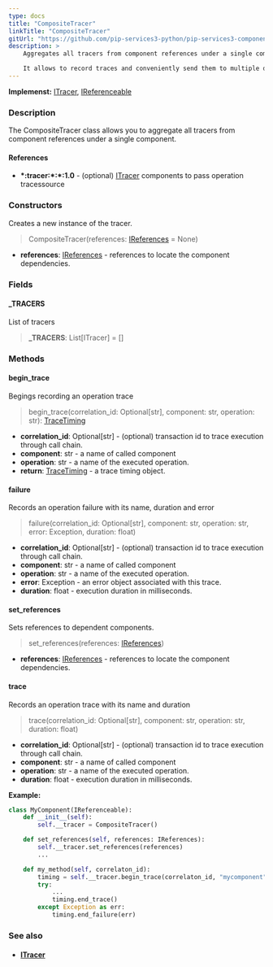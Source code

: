 ```yaml
---
type: docs
title: "CompositeTracer"
linkTitle: "CompositeTracer"
gitUrl: "https://github.com/pip-services3-python/pip-services3-components-python"
description: >
    Aggregates all tracers from component references under a single component.

    It allows to record traces and conveniently send them to multiple destinations. 
---
```


**Implemenst:** [ITracer](../itracer), [IReferenceable](../../../commons/refer/ireferenceable)

### Description

The CompositeTracer class allows you to aggregate all tracers from component references under a single component.

#### References

- **\*:tracer:\*:\*:1.0** - (optional) [ITracer](../itracer) components to pass operation tracessource

### Constructors
Creates a new instance of the tracer.

> CompositeTracer(references: [IReferences](../../../commons/refer/ireferences) = None)

- **references**: [IReferences](../../../commons/refer/ireferences) - references to locate the component dependencies.

### Fields

<span class="hide-title-link">

#### _TRACERS
List of tracers
> **_TRACERS**: List[ITracer] = []

</span>

### Methods

#### begin_trace
Begings recording an operation trace

> begin_trace(correlation_id: Optional[str], component: str, operation: str): [TraceTiming](../trace_timing)

- **correlation_id**: Optional[str] - (optional) transaction id to trace execution through call chain.
- **component**: str - a name of called component
- **operation**: str - a name of the executed operation.
- **return**: [TraceTiming](../trace_timing) - a trace timing object.


#### failure
Records an operation failure with its name, duration and error

> failure(correlation_id: Optional[str], component: str, operation: str, error: Exception,
duration: float)

- **correlation_id**: Optional[str] - (optional) transaction id to trace execution through call chain.
- **component**: str - a name of called component
- **operation**: str - a name of the executed operation.
- **error**: Exception - an error object associated with this trace.
- **duration**: float - execution duration in milliseconds.


#### set_references
Sets references to dependent components.

> set_references(references: [IReferences](../../../commons/refer/ireferences))

- **references**: [IReferences](../../../commons/refer/ireferences) - references to locate the component dependencies.

#### trace
Records an operation trace with its name and duration

> trace(correlation_id: Optional[str], component: str, operation: str, duration: float)

- **correlation_id**: Optional[str] - (optional) transaction id to trace execution through call chain.
- **component**: str - a name of called component
- **operation**: str - a name of the executed operation.
- **duration**: float - execution duration in milliseconds.

**Example:**

```python
class MyComponent(IReferenceable):
    def __init__(self):
        self.__tracer = CompositeTracer()

    def set_references(self, references: IReferences):
        self.__tracer.set_references(references)
        ...

    def my_method(self, correlaton_id):
        timing = self.__tracer.begin_trace(correlaton_id, "mycomponent", "mymethod")
        try:
            ...
            timing.end_trace()
        except Exception as err:
            timing.end_failure(err)
```

### See also
- #### [ITracer](../itracer)
